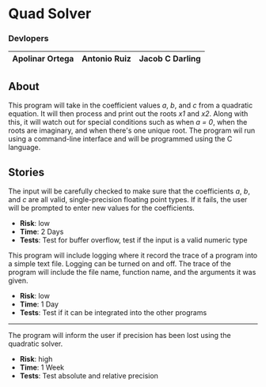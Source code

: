 # Quad Solver
### Devlopers
Apolinar Ortega | Antonio Ruiz | Jacob C Darling
--- | --- | --- 

## About
This program will take in the coefficient values _a_, _b_, and _c_ from a quadratic equation. It will then process and print out the roots _x1_ and _x2_. Along with this, it will watch out for special conditions such as when _a = 0_, when the roots are imaginary, and when there's one unique root. The program wil run using a command-line interface and will be programmed using the C language.

## Stories
The input will be carefully checked to make sure that the coefficients _a_, _b_, and _c_ are all valid, single-precision floating point types. If it fails, the user will be prompted to enter new values for the coefficients.
 - **Risk**: low
 - **Time**: 2 Days
 - **Tests**: Test for buffer overflow, test if the input is a valid numeric type

This program will include logging where it record the trace of a program into a simple text file. Logging can be turned on and off. The trace of the program will include the file name, function name, and the arguments it was given.
 * **Risk**: low
 * **Time**: 1 Day
 * **Tests**: Test if it can be integrated into the other programs
___
The program will inform the user if precision has been lost using the quadratic solver.
 * **Risk**: high
 * **Time**: 1 Week
 * **Tests**: Test absolute and relative precision